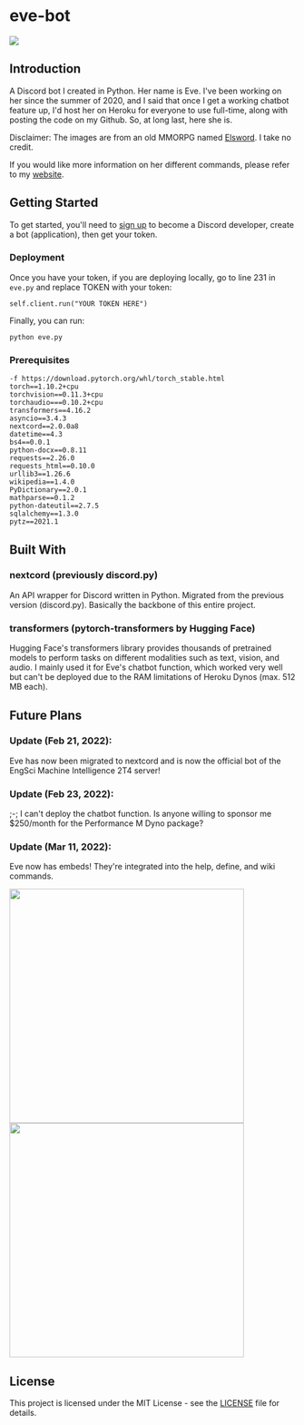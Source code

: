 # eve-bot
<img src="https://i.ytimg.com/vi/o-l269A9I38/maxresdefault.jpg">

## Introduction
A Discord bot I created in Python. Her name is Eve. I've been working on her since the summer of 2020, and I said that once I get a working chatbot feature up, I'd host her on Heroku for everyone to use full-time, along with posting the code on my Github. So, at long last, here she is. 

Disclaimer: The images are from an old MMORPG named <a href="https://elsword.koggames.com/">Elsword</a>. I take no credit.

If you would like more information on her different commands, please refer to my <a href="https://charles-yuan.netlify.app/eve.html">website</a>.

## Getting Started
To get started, you'll need to <a href="https://discord.com/developers/docs/intro">sign up</a> to become a Discord developer, create a bot (application), then get your token. 

### Deployment
Once you have your token, if you are deploying locally, go to line 231 in ```eve.py``` and replace TOKEN with your token:

```
self.client.run("YOUR TOKEN HERE")
```

Finally, you can run:
```
python eve.py
```

### Prerequisites
```
-f https://download.pytorch.org/whl/torch_stable.html
torch==1.10.2+cpu
torchvision==0.11.3+cpu
torchaudio===0.10.2+cpu
transformers==4.16.2
asyncio==3.4.3
nextcord==2.0.0a8
datetime==4.3
bs4==0.0.1
python-docx==0.8.11
requests==2.26.0
requests_html==0.10.0
urllib3==1.26.6
wikipedia==1.4.0
PyDictionary==2.0.1
mathparse==0.1.2
python-dateutil==2.7.5
sqlalchemy==1.3.0
pytz==2021.1
```

## Built With
### nextcord (previously discord.py)
An API wrapper for Discord written in Python. Migrated from the previous version (discord.py). Basically the backbone of this entire project.

### transformers (pytorch-transformers by Hugging Face)
Hugging Face's transformers library provides thousands of pretrained models to perform tasks on different modalities such as text, vision, and audio. I mainly used it for Eve's chatbot function, which worked very well but can't be deployed due to the RAM limitations of Heroku Dynos (max. 512 MB each). 

## Future Plans
### Update (Feb 21, 2022):
Eve has now been migrated to nextcord and is now the official bot of the EngSci Machine Intelligence 2T4 server!

### Update (Feb 23, 2022):
;-; I can't deploy the chatbot function. Is anyone willing to sponsor me $250/month for the Performance M Dyno package?

### Update (Mar 11, 2022):
Eve now has embeds! They're integrated into the help, define, and wiki commands.

<p float="left">
<img src="https://github.com/Chubbyman2/eve-bot/blob/main/docs/eve_embed_sample_2.PNG" width="413">
<img src="https://github.com/Chubbyman2/eve-bot/blob/main/docs/eve_embed_sample.png" width="413">
</p>

## License
This project is licensed under the MIT License - see the <a href="https://github.com/Chubbyman2/eve-bot/blob/main/LICENSE">LICENSE</a> file for details.
